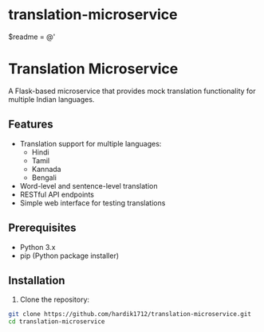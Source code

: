 # translation-microservice
$readme = @'
# Translation Microservice

A Flask-based microservice that provides mock translation functionality for multiple Indian languages.

## Features

- Translation support for multiple languages:
  - Hindi
  - Tamil
  - Kannada
  - Bengali
- Word-level and sentence-level translation
- RESTful API endpoints
- Simple web interface for testing translations

## Prerequisites

- Python 3.x
- pip (Python package installer)

## Installation

1. Clone the repository:
```bash
git clone https://github.com/hardik1712/translation-microservice.git
cd translation-microservice
